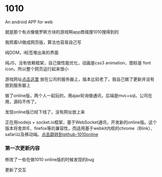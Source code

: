 # 1010
<p>An android APP for web</p>
<p>就是那个有点像俄罗斯方块的游戏啊app商城搜1010搜得到的</p>
<p>我照着UI做成网页版，算法也容易自己写</p>
<p>纯DOM，i标签堆出来的界面</p>
<p>纯JS，没有依赖框架，自己做性能优化，动画是css3 animation，图标是 font icon，所以整个网页运行起来很小</p>
<p>游戏网址<a href="http://yys.wificun.com/fankuai/index" target="_blank">点击这里</a> 放在公司的服务器上，版本比较老了，我自己做了更新并没有放到服务器上</p>
<p>做了online版，两个人一起玩的，用ajax轮询做通讯，后端是mvc+sql。公司在用，源码不传了。</p>
<p>发现online版已经下线了，没有网址放上来</p>
<p>正在用nodejs + socket.io框架，基于WebSocket通讯，开发新的online版。这个版本将舍弃IE、firefox等的兼容性，而适用基于webkit内核的chrome（Blink）、safari以及移动端。<a href="https://github.com/wangmoumei/1010online/"  target="_blank">点击跳转到github-1010online</a></p>
<h3>第一次更新内容</h3>
<p>修改了一些在做1010 online版的时候发现的bug</p>
<p>更新了交互</p>
